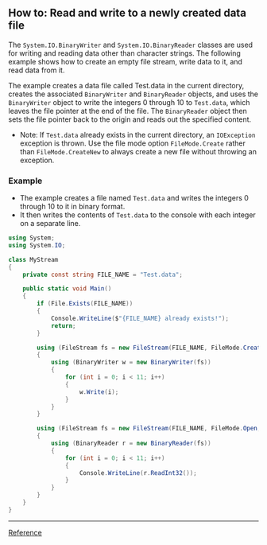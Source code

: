 ## How to: Read and write to a newly created data file

The ```System.IO.BinaryWriter``` and ```System.IO.BinaryReader``` classes are used for writing and reading data other than character strings. The following example shows how to create an empty file stream, write data to it, and read data from it.

The example creates a data file called Test.data in the current directory, creates the associated ```BinaryWriter``` and ```BinaryReader``` objects, and uses the ```BinaryWriter``` object to write the integers 0 through 10 to ```Test.data```, which leaves the file pointer at the end of the file. The ```BinaryReader``` object then sets the file pointer back to the origin and reads out the specified content.

- Note:
If ```Test.data``` already exists in the current directory, an ```IOException``` exception is thrown. Use the file mode option ```FileMode.Create``` rather than ```FileMode.CreateNew``` to always create a new file without throwing an exception.

### Example

- The example creates a file named ```Test.data``` and writes the integers 0 through 10 to it in binary format.
- It then writes the contents of ```Test.data``` to the console with each integer on a separate line.

```c#
using System;
using System.IO;

class MyStream
{
    private const string FILE_NAME = "Test.data";

    public static void Main()
    {
        if (File.Exists(FILE_NAME))
        {
            Console.WriteLine($"{FILE_NAME} already exists!");
            return;
        }

        using (FileStream fs = new FileStream(FILE_NAME, FileMode.CreateNew))
        {
            using (BinaryWriter w = new BinaryWriter(fs))
            {
                for (int i = 0; i < 11; i++)
                {
                    w.Write(i);
                }
            }
        }

        using (FileStream fs = new FileStream(FILE_NAME, FileMode.Open, FileAccess.Read))
        {
            using (BinaryReader r = new BinaryReader(fs))
            {
                for (int i = 0; i < 11; i++)
                {
                    Console.WriteLine(r.ReadInt32());
                }
            }
        }
    }
}
```

***

[Reference](https://docs.microsoft.com/en-us/dotnet/standard/io/how-to-read-and-write-to-a-newly-created-data-file)
